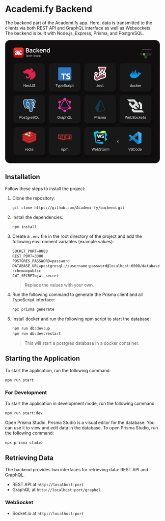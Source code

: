 # Academi.fy Backend

The backend part of the Academi.fy app. Here, data is transmitted to the clients via both REST API and GraphQL interface as well as Websockets. The backend is built with Node.js, Express, Prisma, and PostgreSQL.

![backend-tech-stack.png](.resources%2Fbackend-tech-stack.png)

## Installation

Follow these steps to install the project:

1. Clone the repository:
    ```bash
    git clone https://github.com/Academi-fy/backend.git
    ```
2. Install the dependencies:
    ```bash
    npm install
    ```
   
3. Create a `.env` file in the root directory of the project and add the following environment variables (example values):

    ```dotenv
    SOCKET_PORT=8080
    REST_PORT=3000
    POSTGRES_PASSWORD=password
    DATABASE_URL=postgresql://username:password@localhost:0000/database?schema=public
    JWT_SECRET=jwt_secret
    ```

    > Replace the values with your own.

4. Run the following command to generate the Prisma client and all TypeScript interface:

    ```bash
    npx prisma generate
    ``` 

5. Install docker and run the following npm script to start the database:

    ```bash
    npm run db:dev:up
    npm run db:dev:restart
    ```

    > This will start a postgres database in a docker container.

## Starting the Application

To start the application, run the following command:

```bash
npm run start
```

### For Development

To start the application in development mode, run the following command:

```bash
npm run start:dev
```

Open Prisma Studio. Prisma Studio is a visual editor for the database. You can use it to view and edit data in the database. To open Prisma Studio, run the following command:

```bash
npx prisma studio
```

## Retrieving Data

The backend provides two interfaces for retrieving data: REST API and GraphQL. 
- REST API at `http://localhost:port`
- GraphQL at `http://localhost:port/graphql`.

### WebSocket

- Socket.io at `http://localhost:port`
